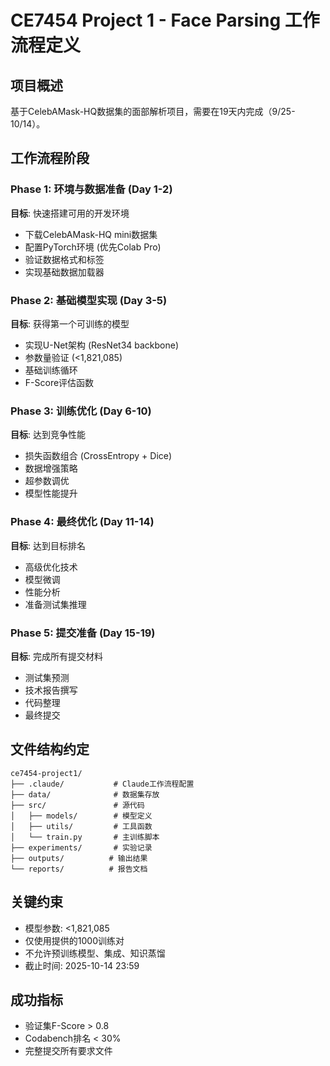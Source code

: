 # CE7454 Project 1 - Face Parsing 工作流程定义

## 项目概述
基于CelebAMask-HQ数据集的面部解析项目，需要在19天内完成（9/25-10/14）。

## 工作流程阶段

### Phase 1: 环境与数据准备 (Day 1-2)
**目标**: 快速搭建可用的开发环境
- 下载CelebAMask-HQ mini数据集
- 配置PyTorch环境 (优先Colab Pro)
- 验证数据格式和标签
- 实现基础数据加载器

### Phase 2: 基础模型实现 (Day 3-5)
**目标**: 获得第一个可训练的模型
- 实现U-Net架构 (ResNet34 backbone)
- 参数量验证 (<1,821,085)
- 基础训练循环
- F-Score评估函数

### Phase 3: 训练优化 (Day 6-10)
**目标**: 达到竞争性能
- 损失函数组合 (CrossEntropy + Dice)
- 数据增强策略
- 超参数调优
- 模型性能提升

### Phase 4: 最终优化 (Day 11-14)
**目标**: 达到目标排名
- 高级优化技术
- 模型微调
- 性能分析
- 准备测试集推理

### Phase 5: 提交准备 (Day 15-19)
**目标**: 完成所有提交材料
- 测试集预测
- 技术报告撰写
- 代码整理
- 最终提交

## 文件结构约定
```
ce7454-project1/
├── .claude/           # Claude工作流程配置
├── data/              # 数据集存放
├── src/               # 源代码
│   ├── models/        # 模型定义
│   ├── utils/         # 工具函数
│   └── train.py       # 主训练脚本
├── experiments/       # 实验记录
├── outputs/          # 输出结果
└── reports/          # 报告文档
```

## 关键约束
- 模型参数: <1,821,085
- 仅使用提供的1000训练对
- 不允许预训练模型、集成、知识蒸馏
- 截止时间: 2025-10-14 23:59

## 成功指标
- 验证集F-Score > 0.8
- Codabench排名 < 30%
- 完整提交所有要求文件